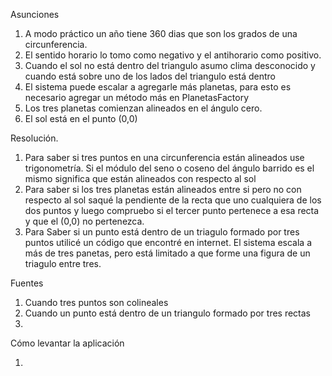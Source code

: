 Asunciones

1. A modo práctico un año tiene 360 dias que son los grados de una circunferencia.
2. El sentido horario lo tomo como negativo y el antihorario como positivo.
3. Cuando el sol no está dentro del triangulo asumo clima desconocido y cuando está sobre uno de los lados del triangulo está dentro
4. El sistema puede escalar a agregarle más planetas, para esto es necesario agregar un método más en PlanetasFactory
5. Los tres planetas comienzan alineados en el ángulo cero.
6. El sol está en el punto (0,0)

Resolución.

1. Para saber si tres puntos en una circunferencia están alineados use trigonometría. Si el módulo del seno o coseno del ángulo barrido es el mismo significa que están alineados con respecto al sol
2. Para saber si los tres planetas están alineados entre si pero no con respecto al sol saqué la pendiente de la recta que uno cualquiera de los dos puntos y luego compruebo si el tercer punto pertenece a esa recta y que el (0,0) no pertenezca.
3. Para Saber si un punto está dentro de un triagulo formado por tres puntos utilicé un código que encontré en internet. El sistema escala a más de tres panetas, pero está limitado a que forme una figura de un triagulo entre tres.

Fuentes
1. Cuando tres puntos son colineales 
2. Cuando un punto está dentro de un triangulo formado por tres rectas
3. 

Cómo levantar la aplicación

1. 
